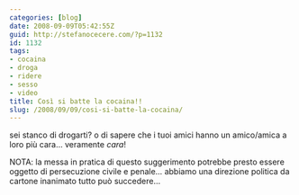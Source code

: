 ```yaml
---
categories: [blog]
date: 2008-09-09T05:42:55Z
guid: http://stefanocecere.com/?p=1132
id: 1132
tags:
- cocaina
- droga
- ridere
- sesso
- video
title: Così si batte la cocaina!!
slug: /2008/09/09/cosi-si-batte-la-cocaina/
---
```


sei stanco di drogarti? o di sapere che i tuoi amici hanno un amico/amica a loro più cara… veramente _cara_!

NOTA: la messa in pratica di questo suggerimento potrebbe presto essere oggetto di persecuzione civile e penale… abbiamo una direzione politica da cartone inanimato tutto può succedere…